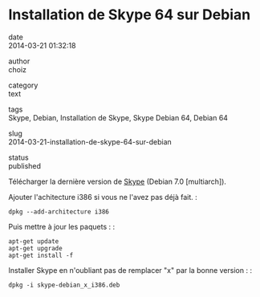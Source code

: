 Installation de Skype 64 sur Debian
===================================

date  
2014-03-21 01:32:18

author  
choiz

category  
text

tags  
Skype, Debian, Installation de Skype, Skype Debian 64, Debian 64

slug  
2014-03-21-installation-de-skype-64-sur-debian

status  
published

Télécharger la dernière version de [Skype](http://www.skype.com) (Debian
7.0 \[multiarch\]).

Ajouter l'achitecture i386 si vous ne l'avez pas déjà fait. :

    dpkg --add-architecture i386

Puis mettre à jour les paquets : :

    apt-get update
    apt-get upgrade
    apt-get install -f

Installer Skype en n'oubliant pas de remplacer "x" par la bonne version
: :

    dpkg -i skype-debian_x_i386.deb
